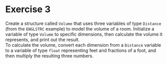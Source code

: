 # Exercise 3

Create a structure called `Volume` that uses three variables of type `Distance` (from the `ENGLSTRC` example) to model the volume of a room. Initialize a variable of type `Volume` to specific dimensions, then calculate the volume it represents, and print out the result.\
To calculate the volume, convert each dimension from a `Distance` variable to a variable
of type `float` representing feet and fractions of a foot, and then multiply the resulting
three numbers.
